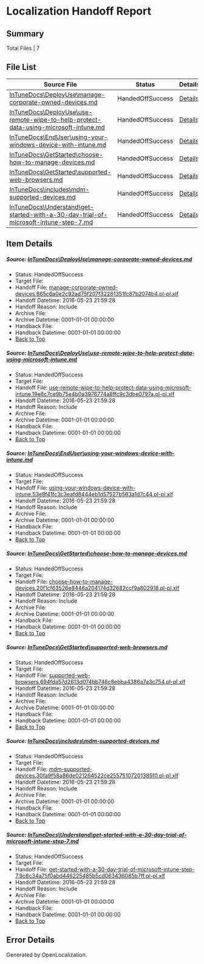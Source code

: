 # <a name='report-top'></a> Localization Handoff Report

## Summary
 Total Files | 7

## File List
 Source File | Status | Details 
 ----------- | ------ | ------- 
 [InTuneDocs\DeployUse\manage-corporate-owned-devices.md](https://github.com/Microsoft/IntuneDocs-pr/blob/e9497b0089ab47e2b9662edc2e14593372a700a1/InTuneDocs/DeployUse/manage-corporate-owned-devices.md) | HandedOffSuccess | [Details](#5b4862e4d16be380ff76b1c16fc5f81db63a452f67)
 [InTuneDocs\DeployUse\use-remote-wipe-to-help-protect-data-using-microsoft-intune.md](https://github.com/Microsoft/IntuneDocs-pr/blob/aa4dc77c66a34d9d50b83d072ed5e03674b4d293/InTuneDocs/DeployUse/use-remote-wipe-to-help-protect-data-using-microsoft-intune.md) | HandedOffSuccess | [Details](#bfb82684d8c4347297c3ed8659cc44e70ad4706c250)
 [InTuneDocs\EndUser\using-your-windows-device-with-intune.md](https://github.com/Microsoft/IntuneDocs-pr/blob/1a5d9e44ae524f9f8ca3cfe9912e6dae2d1a7d49/InTuneDocs/EndUser/using-your-windows-device-with-intune.md) | HandedOffSuccess | [Details](#594823360a6ee354c63039e35aae695ed0141599445)
 [InTuneDocs\GetStarted\choose-how-to-manage-devices.md](https://github.com/Microsoft/IntuneDocs-pr/blob/92015f58610ede7983c3602104f192ee01d6196c/InTuneDocs/GetStarted/choose-how-to-manage-devices.md) | HandedOffSuccess | [Details](#216de3d151782559edd9143d3d295f4334b30daa480)
 [InTuneDocs\GetStarted\supported-web-browsers.md](https://github.com/Microsoft/IntuneDocs-pr/blob/1a5d9e44ae524f9f8ca3cfe9912e6dae2d1a7d49/InTuneDocs/GetStarted/supported-web-browsers.md) | HandedOffSuccess | [Details](#fa18657cce82f79db979c08293b1aa0d9b2eab04522)
 [InTuneDocs\includes\mdm-supported-devices.md](https://github.com/Microsoft/IntuneDocs-pr/blob/aa4dc77c66a34d9d50b83d072ed5e03674b4d293/InTuneDocs/includes/mdm-supported-devices.md) | HandedOffSuccess | [Details](#d1718363cf0406b1dff7db12cac0d715177dfc76589)
 [InTuneDocs\Understand\get-started-with-a-30-day-trial-of-microsoft-intune-step-7.md](https://github.com/Microsoft/IntuneDocs-pr/blob/1a5d9e44ae524f9f8ca3cfe9912e6dae2d1a7d49/InTuneDocs/Understand/get-started-with-a-30-day-trial-of-microsoft-intune-step-7.md) | HandedOffSuccess | [Details](#5ae133583311963d5a3b8c55d8caf43453b3aedf1144)

## Item Details
##### <a name='5b4862e4d16be380ff76b1c16fc5f81db63a452f67'></a> Source: [InTuneDocs\DeployUse\manage-corporate-owned-devices.md](https://github.com/Microsoft/IntuneDocs-pr/blob/e9497b0089ab47e2b9662edc2e14593372a700a1/InTuneDocs/DeployUse/manage-corporate-owned-devices.md)
* Status: HandedOffSuccess
* Target File: 
* Handoff File: [manage-corporate-owned-devices.865c6a0e2c92ad75f207f32281351fc87b2074b4.pl-pl.xlf](https://github.com/Microsoft/EM.handoff/blob/46c547f7f9eb713d003652b18984c95e78451d3c/ol-handoff/Microsoft/IntuneDocs-pr.pl-pl/master/manage-corporate-owned-devices.865c6a0e2c92ad75f207f32281351fc87b2074b4.pl-pl.xlf)
* Handoff Datetime: 2016-05-23 21:59:28
* Handoff Reason: Include
* Archive File: 
* Archive Datetime: 0001-01-01 00:00:00
* Handback File: 
* Handback Datetime: 0001-01-01 00:00:00
* [Back to Top](#report-top)

##### <a name='bfb82684d8c4347297c3ed8659cc44e70ad4706c250'></a> Source: [InTuneDocs\DeployUse\use-remote-wipe-to-help-protect-data-using-microsoft-intune.md](https://github.com/Microsoft/IntuneDocs-pr/blob/aa4dc77c66a34d9d50b83d072ed5e03674b4d293/InTuneDocs/DeployUse/use-remote-wipe-to-help-protect-data-using-microsoft-intune.md)
* Status: HandedOffSuccess
* Target File: 
* Handoff File: [use-remote-wipe-to-help-protect-data-using-microsoft-intune.19e8c7ce9b75e4b0a3976774a8ffc9c3dbe0797a.pl-pl.xlf](https://github.com/Microsoft/EM.handoff/blob/46c547f7f9eb713d003652b18984c95e78451d3c/ol-handoff/Microsoft/IntuneDocs-pr.pl-pl/master/use-remote-wipe-to-help-protect-data-using-microsoft-intune.19e8c7ce9b75e4b0a3976774a8ffc9c3dbe0797a.pl-pl.xlf)
* Handoff Datetime: 2016-05-23 21:59:28
* Handoff Reason: Include
* Archive File: 
* Archive Datetime: 0001-01-01 00:00:00
* Handback File: 
* Handback Datetime: 0001-01-01 00:00:00
* [Back to Top](#report-top)

##### <a name='594823360a6ee354c63039e35aae695ed0141599445'></a> Source: [InTuneDocs\EndUser\using-your-windows-device-with-intune.md](https://github.com/Microsoft/IntuneDocs-pr/blob/1a5d9e44ae524f9f8ca3cfe9912e6dae2d1a7d49/InTuneDocs/EndUser/using-your-windows-device-with-intune.md)
* Status: HandedOffSuccess
* Target File: 
* Handoff File: [using-your-windows-device-with-intune.53e8f41fc3c3eafd8444eb1d57527b563a1d7c44.pl-pl.xlf](https://github.com/Microsoft/EM.handoff/blob/46c547f7f9eb713d003652b18984c95e78451d3c/ol-handoff/Microsoft/IntuneDocs-pr.pl-pl/master/using-your-windows-device-with-intune.53e8f41fc3c3eafd8444eb1d57527b563a1d7c44.pl-pl.xlf)
* Handoff Datetime: 2016-05-23 21:59:28
* Handoff Reason: Include
* Archive File: 
* Archive Datetime: 0001-01-01 00:00:00
* Handback File: 
* Handback Datetime: 0001-01-01 00:00:00
* [Back to Top](#report-top)

##### <a name='216de3d151782559edd9143d3d295f4334b30daa480'></a> Source: [InTuneDocs\GetStarted\choose-how-to-manage-devices.md](https://github.com/Microsoft/IntuneDocs-pr/blob/92015f58610ede7983c3602104f192ee01d6196c/InTuneDocs/GetStarted/choose-how-to-manage-devices.md)
* Status: HandedOffSuccess
* Target File: 
* Handoff File: [choose-how-to-manage-devices.20f1cf63526e8446a204174d32682ccf9a802918.pl-pl.xlf](https://github.com/Microsoft/EM.handoff/blob/46c547f7f9eb713d003652b18984c95e78451d3c/ol-handoff/Microsoft/IntuneDocs-pr.pl-pl/master/choose-how-to-manage-devices.20f1cf63526e8446a204174d32682ccf9a802918.pl-pl.xlf)
* Handoff Datetime: 2016-05-23 21:59:28
* Handoff Reason: Include
* Archive File: 
* Archive Datetime: 0001-01-01 00:00:00
* Handback File: 
* Handback Datetime: 0001-01-01 00:00:00
* [Back to Top](#report-top)

##### <a name='fa18657cce82f79db979c08293b1aa0d9b2eab04522'></a> Source: [InTuneDocs\GetStarted\supported-web-browsers.md](https://github.com/Microsoft/IntuneDocs-pr/blob/1a5d9e44ae524f9f8ca3cfe9912e6dae2d1a7d49/InTuneDocs/GetStarted/supported-web-browsers.md)
* Status: HandedOffSuccess
* Target File: 
* Handoff File: [supported-web-browsers.694fda57d2613d074bb746c8ebba4386a7a3c754.pl-pl.xlf](https://github.com/Microsoft/EM.handoff/blob/46c547f7f9eb713d003652b18984c95e78451d3c/ol-handoff/Microsoft/IntuneDocs-pr.pl-pl/master/supported-web-browsers.694fda57d2613d074bb746c8ebba4386a7a3c754.pl-pl.xlf)
* Handoff Datetime: 2016-05-23 21:59:28
* Handoff Reason: Include
* Archive File: 
* Archive Datetime: 0001-01-01 00:00:00
* Handback File: 
* Handback Datetime: 0001-01-01 00:00:00
* [Back to Top](#report-top)

##### <a name='d1718363cf0406b1dff7db12cac0d715177dfc76589'></a> Source: [InTuneDocs\includes\mdm-supported-devices.md](https://github.com/Microsoft/IntuneDocs-pr/blob/aa4dc77c66a34d9d50b83d072ed5e03674b4d293/InTuneDocs/includes/mdm-supported-devices.md)
* Status: HandedOffSuccess
* Target File: 
* Handoff File: [mdm-supported-devices.30fa9f58a86de021264522ce25575107201385f0.pl-pl.xlf](https://github.com/Microsoft/EM.handoff/blob/46c547f7f9eb713d003652b18984c95e78451d3c/ol-handoff/Microsoft/IntuneDocs-pr.pl-pl/master/mdm-supported-devices.30fa9f58a86de021264522ce25575107201385f0.pl-pl.xlf)
* Handoff Datetime: 2016-05-23 21:59:28
* Handoff Reason: Include
* Archive File: 
* Archive Datetime: 0001-01-01 00:00:00
* Handback File: 
* Handback Datetime: 0001-01-01 00:00:00
* [Back to Top](#report-top)

##### <a name='5ae133583311963d5a3b8c55d8caf43453b3aedf1144'></a> Source: [InTuneDocs\Understand\get-started-with-a-30-day-trial-of-microsoft-intune-step-7.md](https://github.com/Microsoft/IntuneDocs-pr/blob/1a5d9e44ae524f9f8ca3cfe9912e6dae2d1a7d49/InTuneDocs/Understand/get-started-with-a-30-day-trial-of-microsoft-intune-step-7.md)
* Status: HandedOffSuccess
* Target File: 
* Handoff File: [get-started-with-a-30-day-trial-of-microsoft-intune-step-7.9c8c34a75f0abd446225485b5cd063436085b7ff.pl-pl.xlf](https://github.com/Microsoft/EM.handoff/blob/46c547f7f9eb713d003652b18984c95e78451d3c/ol-handoff/Microsoft/IntuneDocs-pr.pl-pl/master/get-started-with-a-30-day-trial-of-microsoft-intune-step-7.9c8c34a75f0abd446225485b5cd063436085b7ff.pl-pl.xlf)
* Handoff Datetime: 2016-05-23 21:59:28
* Handoff Reason: Include
* Archive File: 
* Archive Datetime: 0001-01-01 00:00:00
* Handback File: 
* Handback Datetime: 0001-01-01 00:00:00
* [Back to Top](#report-top)


## Error Details

Generated by OpenLocalization.
